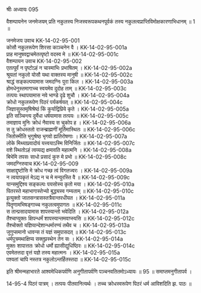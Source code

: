 श्रीः
अध्यायः 095

वैशम्पायनेन जनमेजयम् प्रति नकुलस्य निजस्वरूपकथनपूर्वकं तस्य नकुलत्वप्राप्तिविमोक्षकारणाभिधानम् ॥ 1 ॥

जनमेजय उवाच 	KK-14-02-95-001  
कोसौ नकुलरूपेण शिरसा काञ्चनेन वै ।	KK-14-02-95-001a  
प्राह मानुषवद्वाचमेतत्पृष्टो वदस्व मे ॥	KK-14-02-95-001c  
वैशम्पायन उवाच 	KK-14-02-95-002  
एतत्पूर्वं न पृष्टोऽहं न चास्माभिः प्रभाषितम् ।	KK-14-02-95-002a  
श्रूयतां नकुलो योसौ यथा वाक्तस्य मानुषी ॥	KK-14-02-95-002c  
श्राद्धं सङ्कल्पयामास जमदग्निः पुरा किल ।	KK-14-02-95-003a  
होमधेनुस्तमागाच्च स्वयमेव दुदोह ताम् ॥	KK-14-02-95-003c  
तत्पयः स्थापयामास नवे भाण्डे दृढे शुचौ ।	KK-14-02-95-004a  
क्रोधो नकुलरूपेण पिठरं पर्यकर्षयत् ॥	KK-14-02-95-004c  
जिज्ञासुस्तमृषिश्रेष्ठं किं कुर्याद्विप्रिये कृते ।	KK-14-02-95-005a  
इति सञ्चिन्त्य दुर्मेधा धर्षयामास तत्पयः ॥	KK-14-02-95-005c  
तमाज्ञाय मुनिः क्रोधं नैवास्य स चुकोप ह ।	KK-14-02-95-006a  
स तु क्रोधस्ततो राजन्ब्राह्मणीं मूर्तिमास्थितः ॥	KK-14-02-95-006c  
जितोस्मीति भृगुश्रेष्ठ भृगवो ह्यतिरोषणाः ।	KK-14-02-95-007a  
लोके मिथ्याप्रवादोयं यत्त्वयाऽस्मि विनिर्जितः ॥	KK-14-02-95-007c  
वशे स्थितोऽहं त्वय्यद्य क्षमावति महात्मनि ।	KK-14-02-95-008a  
बिभेमि तपसः साधो प्रसादं कुरु मे प्रभो ॥	KK-14-02-95-008c  
जमदग्निरुवाच 	KK-14-02-95-009  
साक्षाद्दृष्टोसि मे क्रोध गच्छ त्वं विगतज्वरः ।	KK-14-02-95-009a  
न त्वयापकृतं मेऽद्य न च मे मन्युरस्ति वै ॥	KK-14-02-95-009c  
यान्समुद्दिश्य सङ्कल्पः पयसोस्य कृतो मया ।	KK-14-02-95-010a  
पितरस्ते महाभागास्तेभ्यो बुद्ध्यस्व गम्यताम् ॥	KK-14-02-95-010c  
इत्युक्तो जातसन्त्रासस्तत्रैवान्तरधीयत ।	KK-14-02-95-011a  
पितॄणामभिषङ्गाच्च नकुलत्वमुपागतः ॥	KK-14-02-95-011c  
स तान्प्रसादयामास शापस्यान्तो भवेदिति ।	KK-14-02-95-012a  
तैश्चाप्युक्तः क्षिपन्धर्मं शापस्यान्तमवाप्स्यसि ॥	KK-14-02-95-012c  
तैश्चोक्तो यज्ञियान्देशान्धर्मारण्यं तथैव च ।	KK-14-02-95-013a  
जुगुप्समानो धावन्स तं यज्ञं समुपासदत् ॥	KK-14-02-95-013c  
धर्मपुत्रमथाक्षिप्य सक्तुप्रस्थेन तेन सः ।	KK-14-02-95-014a  
मुक्तः शापात्ततः क्रोधो धर्मो ह्यासीद्युधिष्ठिरः ॥	KK-14-02-95-014c  
एवमेतत्तदा वृत्तं यज्ञे तस्य महात्मनः ।	KK-14-02-95-015a  
पश्यतां चापि नस्तत्र नकुलोऽन्तर्हितस्तदा ॥ 	KK-14-02-95-015c  

इति श्रीमन्महाभारते आश्वमेधिकपर्वणि अनुगीतापर्वणि पञ्चनवतितमोऽध्यायः ॥ 95 ॥ समाप्तमनुगीतापर्व ।

14-95-4 पिठरं पात्रम् । तत्पयः पीतवानित्यर्थः । तच्च क्रोधस्वरूपेण पिठरं धर्म आविशदिति झ. पाठः ॥
